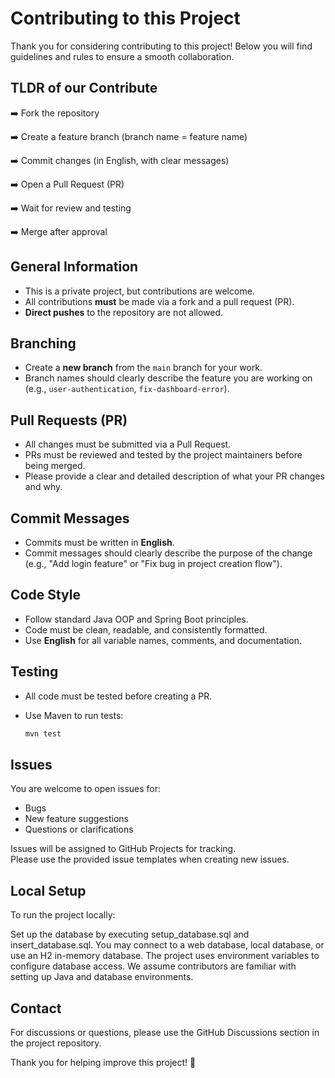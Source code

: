 # Contributing to this Project

Thank you for considering contributing to this project! Below you will find guidelines and rules to ensure a smooth collaboration.

## TLDR of our Contribute 

➡️ Fork the repository

➡️ Create a feature branch (branch name = feature name)

➡️ Commit changes (in English, with clear messages)

➡️ Open a Pull Request (PR)

➡️ Wait for review and testing

➡️ Merge after approval

## General Information
- This is a private project, but contributions are welcome.
- All contributions **must** be made via a fork and a pull request (PR).
- **Direct pushes** to the repository are not allowed.

## Branching
- Create a **new branch** from the `main` branch for your work.
- Branch names should clearly describe the feature you are working on (e.g., `user-authentication`, `fix-dashboard-error`).

## Pull Requests (PR)
- All changes must be submitted via a Pull Request.
- PRs must be reviewed and tested by the project maintainers before being merged.
- Please provide a clear and detailed description of what your PR changes and why.

## Commit Messages
- Commits must be written in **English**.
- Commit messages should clearly describe the purpose of the change (e.g., "Add login feature" or "Fix bug in project creation flow").

## Code Style
- Follow standard Java OOP and Spring Boot principles.
- Code must be clean, readable, and consistently formatted.
- Use **English** for all variable names, comments, and documentation.

## Testing
- All code must be tested before creating a PR.
- Use Maven to run tests:

  ```bash
  mvn test

## Issues
You are welcome to open issues for:
- Bugs
- New feature suggestions
- Questions or clarifications

Issues will be assigned to GitHub Projects for tracking.  
Please use the provided issue templates when creating new issues.

## Local Setup
To run the project locally:

Set up the database by executing setup_database.sql and insert_database.sql.
You may connect to a web database, local database, or use an H2 in-memory database.
The project uses environment variables to configure database access.
We assume contributors are familiar with setting up Java and database environments.

## Contact
For discussions or questions, please use the GitHub Discussions section in the project repository.

Thank you for helping improve this project! 🚀
